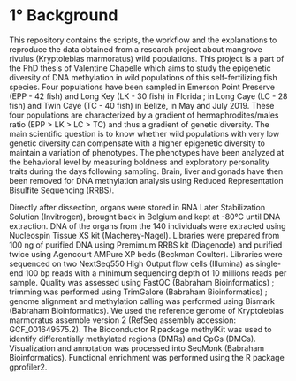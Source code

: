 # 1° Background

This repository contains the scripts, the workflow and the explanations to reproduce the data obtained from a research project about mangrove rivulus (Kryptolebias marmoratus) wild populations. This project is a part of the PhD thesis of Valentine Chapelle which aims to study the epigenetic diversity of DNA methylation in wild populations of this self-fertilizing fish species. Four populations have been sampled in Emerson Point Preserve (EPP - 42 fish) and Long Key (LK - 30 fish) in Florida ; in Long Caye (LC - 28 fish) and Twin Caye (TC - 40 fish) in Belize, in May and July 2019. These four populations are characterized by a gradient of hermaphrodites/males ratio (EPP > LK > LC > TC) and thus a gradient of genetic diversity. The main scientific question is to know whether wild populations with very low genetic diversity can compensate with a higher epigenetic diversity to maintain a variation of phenotypes. The phenotypes have been analyzed at the behavioral level by measuring boldness and exploratory personality traits during the days following sampling. Brain, liver and gonads have then been removed for DNA methylation analysis using Reduced Representation Bisulfite Sequencing (RRBS). 

Directly after dissection, organs were stored in RNA Later Stabilization Solution (Invitrogen), brought back in Belgium and kept at -80°C until DNA extraction. DNA of the organs from the 140 individuals were extracted using Nucleospin Tissue XS kit (Macherey-Nagel). Libraries were prepared from 100 ng of purified DNA using Premimum RRBS kit (Diagenode) and purified twice using Agencourt AMPure XP beds (Beckman Coulter). Libraries were sequenced on two NextSeq550 High Output flow cells (Illumina) as single-end 100 bp reads with a minimum sequencing depth of 10 millions reads per sample. Quality was assessed using FastQC (Babraham Bioinformatics) ; trimming was performed using TrimGalore (Babraham Bioinformatics) ; genome alignment and methylation calling was performed using Bismark (Babraham Bioinformatics). We used the reference genome of Kryptolebias marmoratus assemble version 2 (RefSeq assembly accession: GCF_001649575.2). The Bioconductor R package methylKit was used to identify differentially methylated regions (DMRs) and CpGs (DMCs). Visualization and annotation was processed into SeqMonk (Babraham Bioinformatics). Functional enrichment was performed using the R package gprofiler2. 
